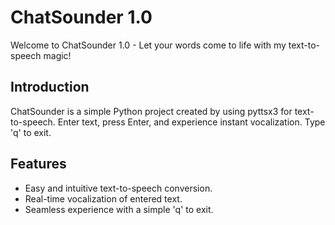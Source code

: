 # ChatSounder 1.0

Welcome to ChatSounder 1.0 - Let your words come to life with my text-to-speech magic!

## Introduction
ChatSounder is a simple Python project created by using pyttsx3 for text-to-speech. Enter text, press Enter, and experience instant vocalization. Type 'q' to exit.

## Features
- Easy and intuitive text-to-speech conversion.
- Real-time vocalization of entered text.
- Seamless experience with a simple 'q' to exit.
